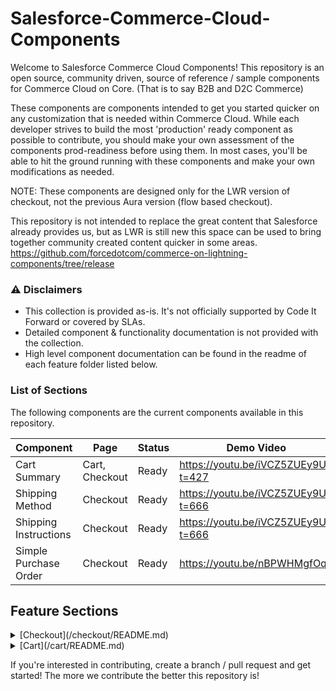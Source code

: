 # Salesforce-Commerce-Cloud-Components

Welcome to Salesforce Commerce Cloud Components! 
This repository is an open source, community driven, source of reference / sample components for Commerce Cloud on Core. (That is to say B2B and D2C Commerce)

These components are components intended to get you started quicker on any customization that is needed within Commerce Cloud. While each developer strives to build the most 'production' ready component as possible to contribute, you should make your own assessment of the components prod-readiness before using them. 
In most cases, you'll be able to hit the ground running with these components and make your own modifications as needed. 

NOTE: These components are designed only for the LWR version of checkout, not the previous Aura version (flow based checkout).

This repository is not intended to replace the great content that Salesforce already provides us, but as LWR is still new this space can be used to bring together community created content quicker in some areas. 
https://github.com/forcedotcom/commerce-on-lightning-components/tree/release

### ⚠️ Disclaimers

- This collection is provided as-is. It's not officially supported by Code It Forward or covered by SLAs.
- Detailed component & functionality documentation is not provided with the collection. 
- High level component documentation can be found in the readme of each feature folder listed below. 


### List of Sections
The following components are the current components available in this repository.

| Component  | Page | Status | Demo Video |
| ------------- | ------------- | ------------- | ------------- |
| Cart Summary  | Cart, Checkout  | Ready | https://youtu.be/iVCZ5ZUEy9U?t=427 |
| Shipping Method  | Checkout  | Ready | https://youtu.be/iVCZ5ZUEy9U?t=666 |
| Shipping Instructions  | Checkout  | Ready | https://youtu.be/iVCZ5ZUEy9U?t=666 |
| Simple Purchase Order  | Checkout  | Ready | https://youtu.be/nBPWHMgfOq0 |

## Feature Sections

<details>
<summary>[Checkout](/checkout/README.md)</summary>
1. [Shipping Instructions](/checkout/shippingInstructions/README.md)
2. [Shipping Method](/checkout/shippingMethod/README.md)
3. [Simple Purchase Order](/checkout/simplePurchaseOrder/README.md)
</details>

<details>
<summary>[Cart](/cart/README.md)</summary>
1. [Cart Summary](/cart/cartSummary/README.md)
</details>

If you're interested in contributing, create a branch / pull request and get started! The more we contribute the better this repository is!

